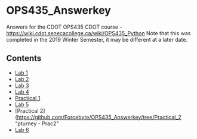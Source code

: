 # OPS435_Answerkey
Answers for the CDOT OPS435 CDOT course - https://wiki.cdot.senecacollege.ca/wiki/OPS435_Python
Note that this was completed in the 2019 Winter Semester, it may be different at a later date.
## Contents
- [Lab 1](https://github.com/Forcebyte/OPS435_Answerkey/tree/Lab1 "pturney - Lab 1")
- [Lab 2](https://github.com/Forcebyte/OPS435_Answerkey/tree/Lab2 "pturney - Lab 2")
- [Lab 3](https://github.com/Forcebyte/OPS435_Answerkey/tree/Lab3 "pturney - Lab 3")
- [Lab 4](https://github.com/Forcebyte/OPS435_Answerkey/tree/Lab4 "pturney - Lab 4")
- [Practical 1](https://github.com/Forcebyte/OPS435_Answerkey/tree/Practical1 "pturney - Prac1")
- [Lab 5](https://github.com/Forcebyte/OPS435_Answerkey/tree/Lab5 "pturney - Lab 5")
- [Practical 2](https://github.com/Forcebyte/OPS435_Answerkey/tree/Practical_2 "pturney - Prac2"
- [Lab 6](https://github.com/Forcebyte/OPS435_Answerkey/tree/Lab6 "pturney - Lab 6")
